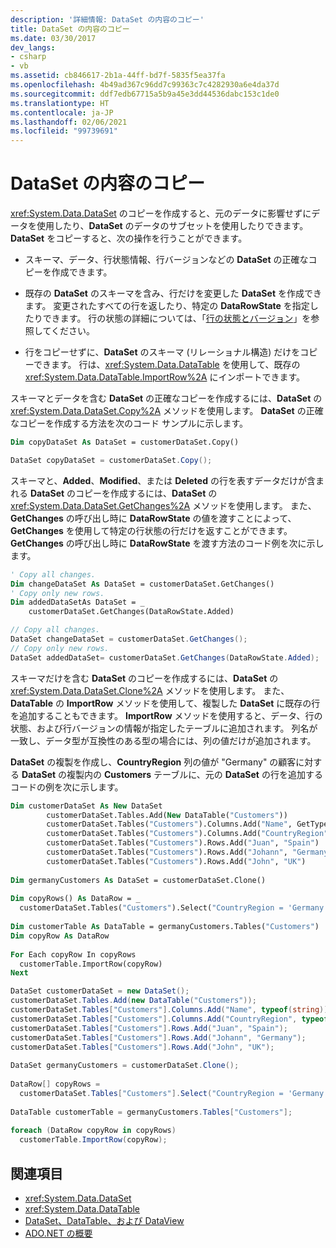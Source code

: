 ```yaml
---
description: '詳細情報: DataSet の内容のコピー'
title: DataSet の内容のコピー
ms.date: 03/30/2017
dev_langs:
- csharp
- vb
ms.assetid: cb846617-2b1a-44ff-bd7f-5835f5ea37fa
ms.openlocfilehash: 4b49ad367c96dd7c99363c7c4282930a6e4da37d
ms.sourcegitcommit: ddf7edb67715a5b9a45e3dd44536dabc153c1de0
ms.translationtype: HT
ms.contentlocale: ja-JP
ms.lasthandoff: 02/06/2021
ms.locfileid: "99739691"
---
```

# <a name="copying-dataset-contents"></a>DataSet の内容のコピー

<xref:System.Data.DataSet> のコピーを作成すると、元のデータに影響せずにデータを使用したり、**DataSet** のデータのサブセットを使用したりできます。 **DataSet** をコピーすると、次の操作を行うことができます。  
  
- スキーマ、データ、行状態情報、行バージョンなどの **DataSet** の正確なコピーを作成できます。  
  
- 既存の **DataSet** のスキーマを含み、行だけを変更した **DataSet** を作成できます。 変更されたすべての行を返したり、特定の **DataRowState** を指定したりできます。 行の状態の詳細については、「[行の状態とバージョン](row-states-and-row-versions.md)」を参照してください。  
  
- 行をコピーせずに、**DataSet** のスキーマ (リレーショナル構造) だけをコピーできます。 行は、<xref:System.Data.DataTable> を使用して、既存の <xref:System.Data.DataTable.ImportRow%2A> にインポートできます。  
  
 スキーマとデータを含む **DataSet** の正確なコピーを作成するには、**DataSet** の <xref:System.Data.DataSet.Copy%2A> メソッドを使用します。 **DataSet** の正確なコピーを作成する方法を次のコード サンプルに示します。  
  
```vb  
Dim copyDataSet As DataSet = customerDataSet.Copy()  
```  
  
```csharp  
DataSet copyDataSet = customerDataSet.Copy();  
```  
  
 スキーマと、**Added**、**Modified**、または **Deleted** の行を表すデータだけが含まれる **DataSet** のコピーを作成するには、**DataSet** の <xref:System.Data.DataSet.GetChanges%2A> メソッドを使用します。 また、**GetChanges** の呼び出し時に **DataRowState** の値を渡すことによって、**GetChanges** を使用して特定の行状態の行だけを返すことができます。 **GetChanges** の呼び出し時に **DataRowState** を渡す方法のコード例を次に示します。  
  
```vb  
' Copy all changes.  
Dim changeDataSet As DataSet = customerDataSet.GetChanges()  
' Copy only new rows.  
Dim addedDataSetAs DataSet = _  
    customerDataSet.GetChanges(DataRowState.Added)  
```  
  
```csharp  
// Copy all changes.  
DataSet changeDataSet = customerDataSet.GetChanges();  
// Copy only new rows.  
DataSet addedDataSet= customerDataSet.GetChanges(DataRowState.Added);  
```  
  
 スキーマだけを含む **DataSet** のコピーを作成するには、**DataSet** の <xref:System.Data.DataSet.Clone%2A> メソッドを使用します。 また、**DataTable** の **ImportRow** メソッドを使用して、複製した **DataSet** に既存の行を追加することもできます。 **ImportRow** メソッドを使用すると、データ、行の状態、および行バージョンの情報が指定したテーブルに追加されます。 列名が一致し、データ型が互換性のある型の場合には、列の値だけが追加されます。  
  
 **DataSet** の複製を作成し、**CountryRegion** 列の値が "Germany" の顧客に対する **DataSet** の複製内の **Customers** テーブルに、元の **DataSet** の行を追加するコードの例を次に示します。  
  
```vb  
Dim customerDataSet As New DataSet  
        customerDataSet.Tables.Add(New DataTable("Customers"))  
        customerDataSet.Tables("Customers").Columns.Add("Name", GetType(String))  
        customerDataSet.Tables("Customers").Columns.Add("CountryRegion", GetType(String))  
        customerDataSet.Tables("Customers").Rows.Add("Juan", "Spain")  
        customerDataSet.Tables("Customers").Rows.Add("Johann", "Germany")  
        customerDataSet.Tables("Customers").Rows.Add("John", "UK")  
  
Dim germanyCustomers As DataSet = customerDataSet.Clone()  
  
Dim copyRows() As DataRow = _  
  customerDataSet.Tables("Customers").Select("CountryRegion = 'Germany'")  
  
Dim customerTable As DataTable = germanyCustomers.Tables("Customers")  
Dim copyRow As DataRow  
  
For Each copyRow In copyRows  
  customerTable.ImportRow(copyRow)  
Next  
```  
  
```csharp  
DataSet customerDataSet = new DataSet();  
customerDataSet.Tables.Add(new DataTable("Customers"));  
customerDataSet.Tables["Customers"].Columns.Add("Name", typeof(string));  
customerDataSet.Tables["Customers"].Columns.Add("CountryRegion", typeof(string));  
customerDataSet.Tables["Customers"].Rows.Add("Juan", "Spain");  
customerDataSet.Tables["Customers"].Rows.Add("Johann", "Germany");  
customerDataSet.Tables["Customers"].Rows.Add("John", "UK");  
  
DataSet germanyCustomers = customerDataSet.Clone();  
  
DataRow[] copyRows =
  customerDataSet.Tables["Customers"].Select("CountryRegion = 'Germany'");  
  
DataTable customerTable = germanyCustomers.Tables["Customers"];  
  
foreach (DataRow copyRow in copyRows)  
  customerTable.ImportRow(copyRow);  
```  
  
## <a name="see-also"></a>関連項目

- <xref:System.Data.DataSet>
- <xref:System.Data.DataTable>
- [DataSet、DataTable、および DataView](index.md)
- [ADO.NET の概要](../ado-net-overview.md)
